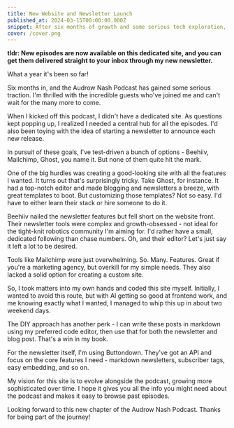 ```yaml
---
title: New Website and Newsletter Launch
published_at: 2024-03-15T00:00:00.000Z
snippet: After six months of growth and some serious tech exploration, I've finally built a custom site for the Audrow Nash Podcast. No more wrestling with bloated platforms - just a clean space for all our episodes and a simple newsletter to keep you in the loop. Come check out our new digital digs!
cover: /cover.png
---
```


**tldr: New episodes are now available on this dedicated site, and you can get
them delivered straight to your inbox through my new newsletter.**

What a year it's been so far!

Six months in, and the Audrow Nash Podcast has gained some serious traction. I'm
thrilled with the incredible guests who've joined me and can't wait for the many
more to come.

When I kicked off this podcast, I didn't have a dedicated site. As questions
kept popping up, I realized I needed a central hub for all the episodes. I'd
also been toying with the idea of starting a newsletter to announce each new
release.

In pursuit of these goals, I've test-driven a bunch of options - Beehiiv,
Mailchimp, Ghost, you name it. But none of them quite hit the mark.

One of the big hurdles was creating a good-looking site with all the features I
wanted. It turns out that's surprisingly tricky. Take Ghost, for instance. It
had a top-notch editor and made blogging and newsletters a breeze, with great
templates to boot. But customizing those templates? Not so easy. I'd have to
either learn their stack or hire someone to do it.

Beehiiv nailed the newsletter features but fell short on the website front.
Their newsletter tools were complex and growth-obsessed - not ideal for the
tight-knit robotics community I'm aiming for. I'd rather have a small, dedicated
following than chase numbers. Oh, and their editor? Let's just say it left a lot
to be desired.

Tools like Mailchimp were just overwhelming. So. Many. Features. Great if you're
a marketing agency, but overkill for my simple needs. They also lacked a solid
option for creating a custom site.

So, I took matters into my own hands and coded this site myself. Initially, I
wanted to avoid this route, but with AI getting so good at frontend work, and me
knowing exactly what I wanted, I managed to whip this up in about two weekend
days.

The DIY approach has another perk - I can write these posts in markdown using my
preferred code editor, then use that for both the newsletter and blog post.
That's a win in my book.

For the newsletter itself, I'm using Buttondown. They've got an API and focus on
the core features I need - markdown newsletters, subscriber tags, easy
embedding, and so on.

My vision for this site is to evolve alongside the podcast, growing more
sophisticated over time. I hope it gives you all the info you might need about
the podcast and makes it easy to browse past episodes.

Looking forward to this new chapter of the Audrow Nash Podcast. Thanks for being
part of the journey!
